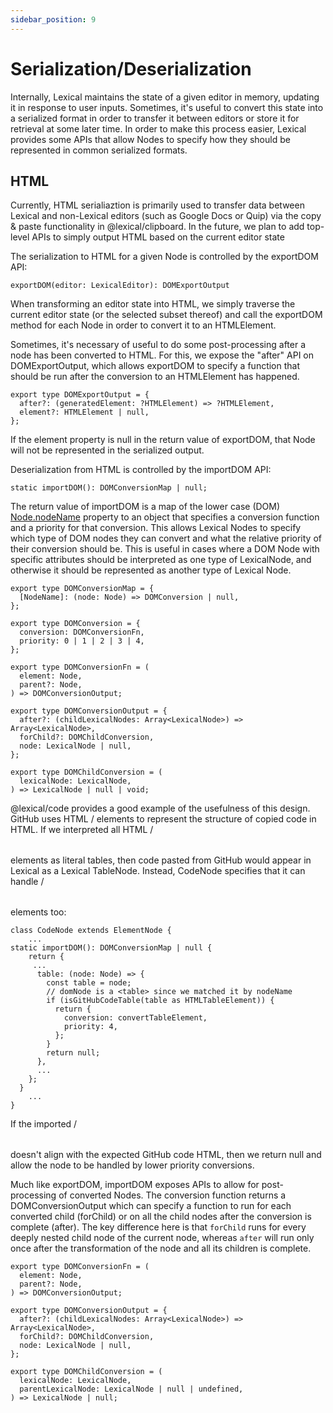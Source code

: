 ```yaml
---
sidebar_position: 9
---
```


# Serialization/Deserialization

Internally, Lexical maintains the state of a given editor in memory, updating it in response to user inputs. Sometimes, it's useful to convert this state into a serialized format in order to transfer it between editors or store it for retrieval at some later time. In order to make this process easier, Lexical provides some APIs that allow Nodes to specify how they should be represented in common serialized formats.

## HTML

Currently, HTML serialiaztion is primarily used to transfer data between Lexical and non-Lexical editors (such as Google Docs or Quip) via the copy & paste functionality in @lexical/clipboard. In the future, we plan to add top-level APIs to simply output HTML based on the current editor state

The serialization to HTML for a given Node is controlled by the exportDOM API:

```
exportDOM(editor: LexicalEditor): DOMExportOutput
```

When transforming an editor state into HTML, we simply traverse the current editor state (or the selected subset thereof) and call the exportDOM method for each Node in order to convert it to an HTMLElement.

Sometimes, it's necessary of useful to do some post-processing after a node has been converted to HTML. For this, we expose the "after" API on DOMExportOutput, which allows exportDOM to specify a function that should be run after the conversion to an HTMLElement has happened.

```
export type DOMExportOutput = {
  after?: (generatedElement: ?HTMLElement) => ?HTMLElement,
  element?: HTMLElement | null,
};
```

If the element property is null in the return value of exportDOM, that Node will not be represented in the serialized output.

Deserialization from HTML is controlled by the importDOM API:

```
static importDOM(): DOMConversionMap | null;
```
The return value of importDOM is a map of the lower case (DOM) [Node.nodeName](https://developer.mozilla.org/en-US/docs/Web/API/Node/nodeName) property to an object that specifies a conversion function and a priority for that conversion. This allows Lexical Nodes to specify which type of DOM nodes they can convert and what the relative priority of their conversion should be. This is useful in cases where a DOM Node with specific attributes should be interpreted as one type of LexicalNode, and otherwise it should be represented as another type of Lexical Node.

```
export type DOMConversionMap = {
  [NodeName]: (node: Node) => DOMConversion | null,
};

export type DOMConversion = {
  conversion: DOMConversionFn,
  priority: 0 | 1 | 2 | 3 | 4,
};

export type DOMConversionFn = (
  element: Node,
  parent?: Node,
) => DOMConversionOutput;

export type DOMConversionOutput = {
  after?: (childLexicalNodes: Array<LexicalNode>) => Array<LexicalNode>,
  forChild?: DOMChildConversion,
  node: LexicalNode | null,
};

export type DOMChildConversion = (
  lexicalNode: LexicalNode,
) => LexicalNode | null | void;
```

@lexical/code provides a good example of the usefulness of this design. GitHub uses HTML /<table> elements to represent the structure of copied code in HTML. If we interpreted all HTML /<table> elements as literal tables, then code pasted from GitHub would appear in Lexical as a Lexical TableNode. Instead, CodeNode specifies that it can handle /<table> elements too:

```
class CodeNode extends ElementNode {
    ...
static importDOM(): DOMConversionMap | null {
    return {
     ...
      table: (node: Node) => {
        const table = node;
        // domNode is a <table> since we matched it by nodeName
        if (isGitHubCodeTable(table as HTMLTableElement)) {
          return {
            conversion: convertTableElement,
            priority: 4,
          };
        }
        return null;
      },
      ...
    };
  }
    ...
}
```

If the imported /<table> doesn't align with the expected GitHub code HTML, then we return null and allow the node to be handled by lower priority conversions.

Much like exportDOM, importDOM exposes APIs to allow for post-processing of converted Nodes. The conversion function returns a DOMConversionOutput which can specify a function to run for each converted child (forChild) or on all the child nodes after the conversion is complete (after). The key difference here is that ```forChild``` runs for every deeply nested child node of the current node, whereas ```after``` will run only once after the transformation of the node and all its children is complete.

```
export type DOMConversionFn = (
  element: Node,
  parent?: Node,
) => DOMConversionOutput;

export type DOMConversionOutput = {
  after?: (childLexicalNodes: Array<LexicalNode>) => Array<LexicalNode>,
  forChild?: DOMChildConversion,
  node: LexicalNode | null,
};

export type DOMChildConversion = (
  lexicalNode: LexicalNode,
  parentLexicalNode: LexicalNode | null | undefined,
) => LexicalNode | null;
```
